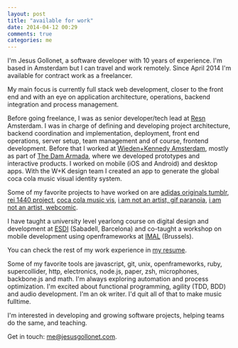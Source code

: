 ```yaml
---
layout: post
title: "available for work"
date: 2014-04-12 00:29
comments: true
categories: me
---
```


I'm Jesus Gollonet, a software developer with 10 years of experience. I'm based in Amsterdam but I can travel and work remotely. Since April 2014 I'm available for contract work as a freelancer.

My main focus is currently full stack web development, closer to the front end and with an eye on application architecture, operations, backend integration and process management.

Before going freelance, I was as senior developer/tech lead at [Resn](http://resn.co.nz) Amsterdam. I was in charge of defining and developing project architecture, backend coordination and implementation, deployment, front end operations, server setup, team management and of course, frontend development. Before that I worked at [Wieden+Kennedy Amsterdam](http://www.wkamst.com/), mostly as part of [The Dam Armada](http://thedamarmada.com/), where we developed prototypes and interactive products. I worked on mobile (iOS and Android) and desktop apps. With the W+K design team I created an app to generate the global coca cola music visual identity system. 

Some of my favorite projects to have worked on are [adidas originals tumblr](http://adidasoriginals.tumblr.com/),  [rei 1440 project](http://rei1440project.com/), [coca cola music vis](http://www.wkamst.com/#!/work/detail/coca-cola-music-vis), [i am not an artist, gif paranoia](http://soonintokyo.com/im-not-an-artist-an-animated-gif-paranoia), [i am not an artist, webcomic](http://soonintokyo.com/im-not-an-artist-webcomic).

I have taught a university level yearlong course on digital design and development at [ESDI](http://esdi.es/en/) (Sabadell, Barcelona) and co-taught a workshop on mobile development using openframeworks at [IMAL](http://imal.org/) (Brussels). 

You can check the rest of my work experience in [my resume](http://resume.jesusgollonet.com/).

Some of my favorite tools are javascript, git, unix, openframeworks, ruby, supercollider, http, electronics, node.js, paper, zsh, microphones, backbone.js and math. I'm always exploring automation and process optimization. I'm excited about functional programming, agility (TDD, BDD) and audio development. I'm an ok writer. I'd quit all of that to make music fulltime.

I'm interested in developing and growing software projects, helping teams do the same, and teaching.

Get in touch: [me@jesusgollonet.com](mailto:me@jesusgollonet.com).




